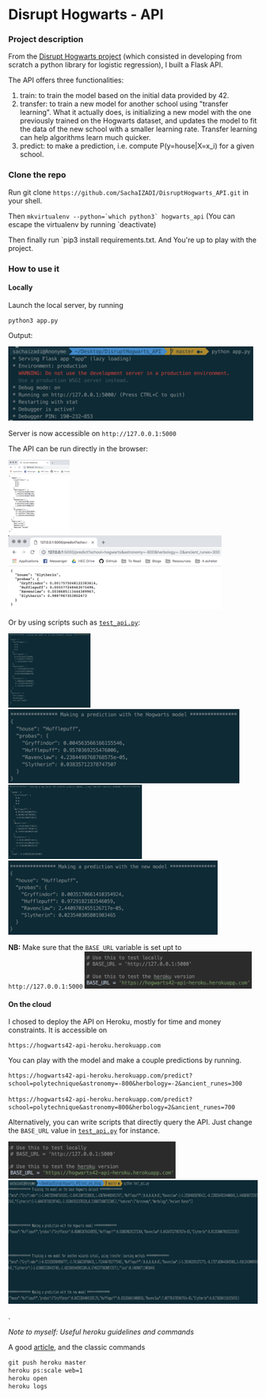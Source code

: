 # Disrupt Hogwarts - API

### Project description
From the [Disrupt Hogwarts project](https://github.com/SachaIZADI/DisruptHogwarts) (which consisted in developing from scratch a python library for logistic regression), I built a Flask API.

The API offers three functionalities:

1. train: to train the model based on the initial data provided by 42.
2. transfer: to train a new model for another school using "transfer learning". What it actually does, is initializing a new model with the one previously trained on the Hogwarts dataset, and updates the model to fit the data of the new school with a smaller learning rate. Transfer learning can help algorithms learn much quicker. 
2. predict: to make a prediction, i.e. compute P(y=house|X=x_i) for a given school.


### Clone the repo
Run git clone `https://github.com/SachaIZADI/DisruptHogwarts_API.git` in your shell.

Then ```mkvirtualenv --python=`which python3` hogwarts_api``` (You can escape the virtualenv by running `deactivate)

Then finally run `pip3 install requirements.txt. And You're up to play with the project.

### How to use it

#### Locally

Launch the local server, by running


    python3 app.py

Output:

<img src = "img/server.png" height="150">

Server is now accessible on `http://127.0.0.1:5000`

The API can be run directly in the browser:

<img src = "img/browser_train.png" height="150"> <img src = "img/browser_predict.png" height="150">

Or by using scripts such as [`test_api.py`](https://github.com/SachaIZADI/DisruptHogwarts_API/blob/master/test_and_debug/test_api.py):

<img src = "img/train.png" height="150"> <img src = "img/predict.png" height="150"> <img src = "img/transfer.png" height="150"> <img src = "img/predict_new.png" height="150">

**NB:** Make sure that the `BASE_URL` variable is set upt to `http://127.0.0.1:5000`
<img src = "img/base_url.png" height="75"> 

#### On the cloud

I chosed to deploy the API on Heroku, mostly for time and money constraints. It is accessible on

    https://hogwarts42-api-heroku.herokuapp.com
    
You can play with the model and make a couple predictions by running.

    https://hogwarts42-api-heroku.herokuapp.com/predict?school=polytechnique&astronomy=-800&herbology=-2&ancient_runes=300
    
    https://hogwarts42-api-heroku.herokuapp.com/predict?school=polytechnique&astronomy=800&herbology=2&ancient_runes=700
    
Alternatively, you can write scripts that directly query the API. Just change the `BASE_URL` value in [`test_api.py`](https://github.com/SachaIZADI/DisruptHogwarts_API/blob/master/test_and_debug/test_api.py) for instance.

<img src = "img/base_url.png" height="75"> 

<img src = "img/python_api.png" height="250">

.

_Note to myself: Useful heroku guidelines and commands_

A good [article](https://medium.com/the-andela-way/deploying-your-flask-application-to-heroku-c99050bce8f9), and the classic commands

    git push heroku master
    heroku ps:scale web=1
    heroku open
    heroku logs



